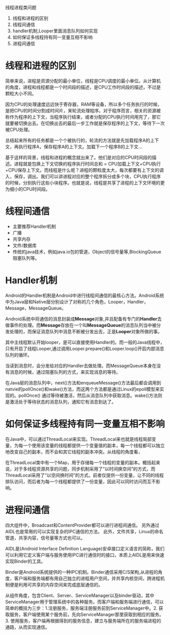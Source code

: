 线程进程类问题
1.	线程和进程的区别
2.	线程间通信
3.	handler机制,Looper里面消息队列如何实现
4.	如何保证多线程持有同一变量互相不影响
5.	进程间通信

# 线程和进程的区别

简单来说，进程是资源分配的最小单位，线程是CPU调度的最小单位。从计算机的角度，进程和线程都是一个时间段的描述，是CPU工作时间段的描述，不过是颗粒大小不同。

因为CPU的处理速度远远快于寄存器，RAM等设备，所以多个任务执行的时候，是把CPU的时间分割成时间片，来轮流处理程序。对于程序而言，相关的资源被称作为程序的上下文，当程序执行结束，或者分配的CPU执行时间用完了，那它就要被切换出去。在切换出去的最后一步工作就是保存程序的上下文，等待下一次被CPU处理。

总结起来所有的任务都是一个个被执行的，轮流的方法就是先加载程序A的上下文，再执行程序A，保存程序A的上下文。加载下一个程序B的上下文...

基于这样的背景，线程和进程的概念就出来了。他们是对应的CPU时间段的描述。进程就是包换上下文切换的程序执行时间总和 = CPU加载上下文+CPU执行+CPU保存上下文。而线程是什么呢？进程的颗粒度太大，每次都要有上下文的调入，保存，调出。我们可以讲进程对应的整个程序拆分成多个块，CPU执行程序的时候，分别执行这些小块程序。也就是说，线程是共享了进程的上下文环境的更为细小的CPU时间段。

# 线程间通信

* 主要推荐Handler机制
* 广播
* 共享内存
* 文件/数据库
* 传统的java技术，例如java.io包的管道，Object的信号量等,BlockingQueue阻塞队列等。

# Handler机制

Android的Handler机制是Android中进行线程间通信的最核心方法。Android系统中为Java层和Native层分别设计了对称的几个角色，Looper，Handler，Message，MessageQueue。

Android系统中将通信的消息封装成**Message**对象,并且配备有专门的**Handler**去做事件的处理。而**Message**存放在一个叫**MessageQueue**的消息队列当中被分发处理的，而保证消息队列中消息不断被分发出去，正是**Looper**对象所做的事。

其中主线程默认开始looper，是可以直接使用Handler的。而一般的Java线程中，只有开启了线程Looper,通过调用Looper.prepare()和Looper.loop()开启内部消息队列的循环。

当读到消息时，会分发给对应的Handler去做处理。而MessageQueue本身在没有消息的时候，通过阻塞队列的方式，来实现消息的等待。

在Java层的消息队列中，next()方法和enqueueMessage()方法最后都会调用到natvie的pollOnce()和wake()方法，而这两个方法都是通过Linux的epoll模型来实现的。pollOnce() 通过等待被激活，然后从消息队列中获取消息。wake()方法则是激活处于等待状态的消息队列，通知它有消息到达了。

# 如何保证多线程持有同一变量互相不影响

在Java中，可以通过ThreadLocal来实现。ThreadLocal来也就是线程局部变量，为每一个使用该变量的线程都提供一个变量值的副本，每一个线程都可以独立地改变自己的副本，而不会和其它线程的副本冲突。从线程的角度看，

在ThreadLocal类中有一个Map，用于存储每一个线程的变量的副本。概括起来说，对于多线程资源共享的问题，同步机制采用了“以时间换空间”的方式，而ThreadLocal采用了“以空间换时间”的方式。前者仅提供一份变量，让不同的线程排队访问，而后者为每一个线程都提供了一份变量，因此可以同时访问而互不影响。

# 进程间通信

四大组件中，Broadcast和ContentProvider都可以进行进程间通信。
另外通过AIDL也是常用的可以实现复杂的IPC通信的方法。
此外，文件共享，Linux的命名管道，共享内容，信号量等方式也可以。

AIDL是(Android Interface Definition Language)安卓接口定义语言的简称，我们可以利用它定义客户端与服务使用IPC进行通信时的接口，本质上AIDL是用来快速实现Binder的工具。

Binder是Android系统提供的一种IPC机制。Binder通信采用C/S架构,从进程的角度，客户端和服务端都有用自己独立的进程用户空间，并共享内核空间，跨进程机制便是利用可共享的内存空间来完成底层通信的。

从组件角度，包含Client、Server、ServiceManager以及binder驱动，其中ServiceManager用于管理系统中的各种服务。而客户端和服务端进行通信，可以简单的概括为三步：1.注册服务，服务端注册服务前到ServiceManager中。2. 获取服务，客户端使用某个服务前，先向ServiceManager那里获取到相应的服务。 3. 使用服务，客户端再根据得到的服务信息，建立与服务端所在的服务端进程的通路，从而实现通信。